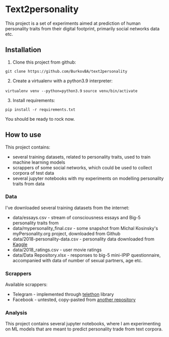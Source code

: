 # Text2personality

This project is a set of experiments aimed at prediction of human personality traits from their
digital footprint, primarily social networks data etc.

## Installation

1. Clone this project from github:

`git clone https://github.com/BurkovBA/text2personality`

2. Create a virtualenv with a python3.9 interpreter:

`virtualenv venv --python=python3.9`
`source venv/bin/activate`

3. Install requirements:

`pip install -r requirements.txt`

You should be ready to rock now.

## How to use

This project contains:

 * several training datasets, related to personality traits, used to train machine learning models
 * scrappers of some social networks, which could be used to collect corpora of test data
 * several jupyter notebooks with my experiments on modelling personality traits from data

### Data

I've downloaded several training datasets from the internet:

 * data/essays.csv - stream of consciousness essays and Big-5 personality traits from
 * data/mypersonality_final.csv - some snapshot from Michal Kosinsky's myPersonality.org project, downloaded from Github 
 * data/2018-personality-data.csv - personality data downloaded from [Kaggle](/https://www.kaggle.com/datasets/arslanali4343/top-personality-dataset)
 * data/2018_ratings.csv - user movie ratings
 * data/Data Repository.xlsx - responses to big-5 mini-IPIP questionnaire, accompanied with data of number of sexual partners, age etc.

### Scrappers

Available scrappers:

 * Telegram - implemented through [telethon](https://github.com/LonamiWebs/Telethon) library
 * Facebook - untested, copy-pasted from [another repository](https://github.com/BurkovBA/personality-prediction-from-text)

### Analysis

This project contains several jupyter notebooks, where I am experimenting on ML models that are meant
to predict personality trade from text corpora.